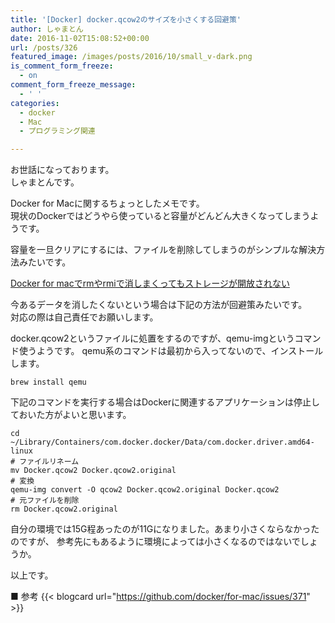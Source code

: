 ```yaml
---
title: '[Docker] docker.qcow2のサイズを小さくする回避策'
author: しゃまとん
date: 2016-11-02T15:08:52+00:00
url: /posts/326
featured_image: /images/posts/2016/10/small_v-dark.png
is_comment_form_freeze:
  - on
comment_form_freeze_message:
  - ' '
categories:
  - docker
  - Mac
  - プログラミング関連

---
```

お世話になっております。  
しゃまとんです。

Docker for Macに関するちょっとしたメモです。  
現状のDockerではどうやら使っていると容量がどんどん大きくなってしまうようです。

容量を一旦クリアにするには、ファイルを削除してしまうのがシンプルな解決方法みたいです。

[Docker for macでrmやrmiで消しまくってもストレージが開放されない][1]

今あるデータを消したくないという場合は下記の方法が回避策みたいです。  
対応の際は自己責任でお願いします。

docker.qcow2というファイルに処置をするのですが、qemu-imgというコマンド使うようです。
qemu系のコマンドは最初から入ってないので、インストールします。

```shell
brew install qemu
```

下記のコマンドを実行する場合はDockerに関連するアプリケーションは停止しておいた方がよいと思います。

```shell
cd ~/Library/Containers/com.docker.docker/Data/com.docker.driver.amd64-linux
# ファイルリネーム
mv Docker.qcow2 Docker.qcow2.original
# 変換
qemu-img convert -O qcow2 Docker.qcow2.original Docker.qcow2
# 元ファイルを削除
rm Docker.qcow2.original
```

自分の環境では15G程あったのが11Gになりました。あまり小さくならなかったのですが、
参考先にもあるように環境によっては小さくなるのではないでしょうか。

以上です。

■ 参考
{{< blogcard url="https://github.com/docker/for-mac/issues/371" >}}

 [1]: http://qiita.com/junkjunctions/items/ad971fd84fb8c30816d6